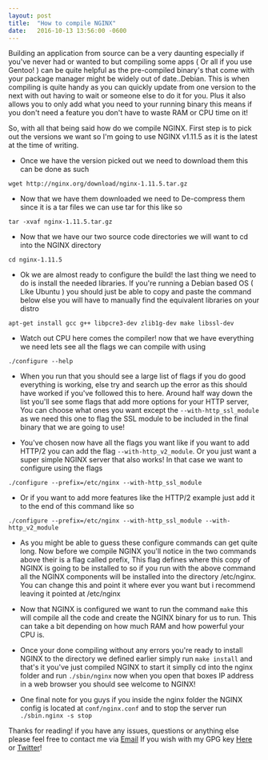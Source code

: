```yaml
---
layout: post
title:  "How to compile NGINX"
date:   2016-10-13 13:56:00 -0600
---
```

Building an application from source can be a very daunting especially if you've never had or wanted to but compiling some apps ( Or all if you use Gentoo! ) can be quite helpful as the pre-compiled binary's that come with your package manager might be widely out of date..Debian. This is when compiling is quite handy as you can quickly update from one version to the next with out having to wait or someone else to do it for you. Plus it also allows you to only add what you need to your running binary this means if you don't need a feature you don't have to waste RAM or CPU time on it!

So, with all that being said how do we compile NGINX. First step is to pick out the versions we want so I'm going to use NGINX v1.11.5 as it is the latest at the time of writing.

* Once we have the version picked out we need to download them this can be done as such
```
wget http://nginx.org/download/nginx-1.11.5.tar.gz
```

* Now that we have them downloaded we need to De-compress them since it is a tar files we can use tar for this like so
```
tar -xvaf nginx-1.11.5.tar.gz
```

* Now that we have our two source code directories we will want to cd into the NGINX directory
```
cd nginx-1.11.5
```

* Ok we are almost ready to configure the build! the last thing we need to do is install the needed libraries. If you're running a Debian based OS ( Like Ubuntu ) you should just be able to copy and paste the command below else you will have to manually find the equivalent libraries on your distro
```
apt-get install gcc g++ libpcre3-dev zlib1g-dev make libssl-dev
``` 

* Watch out CPU here comes the compiler! now that we have everything we need lets see all the flags we can compile with using
```
./configure --help
```
* When you run that you should see a large list of flags if you do good everything is working, else try and search up the error as this should have worked if you've followed this to here. Around half way down the list you'll see some flags that add more options for your HTTP server, You can choose what ones you want except the `--with-http_ssl_module` as we need this one to flag the SSL module to be included in the final binary that we are going to use!

* You've chosen now have all the flags you want like if you want to add HTTP/2 you can add the flag `--with-http_v2_module`. Or you just want a super simple NGINX server that also works! In that case we want to configure using the flags
```
./configure --prefix=/etc/nginx --with-http_ssl_module
```

* Or if you want to add more features like the HTTP/2 example just add it to the end of this command like so
```
./configure --prefix=/etc/nginx --with-http_ssl_module --with-http_v2_module
```

* As you might be able to guess these configure commands can get quite long. Now before we compile NGINX you'll notice in the two commands above their is a flag called prefix, This flag defines where this copy of NGINX is going to be installed to so if you run with the above command all the NGINX components will be installed into the directory /etc/nginx. You can change this and point it where ever you want but i recommend leaving it pointed at /etc/nginx

* Now that NGINX is configured we want to run the command `make` this will compile all the code and create the NGINX binary for us to run. This can take a bit depending on how much RAM and how powerful your CPU is.

* Once your done compiling without any errors you're ready to install NGINX to the directory we defined earlier simply run `make install` and that's it you've just compiled NGINX to start it simplly cd into the nginx folder and run `./sbin/nginx` now when you open that boxes IP address in a web browser you should see welcome to NGINX!

* One final note for you guys if you inside the nginx folder the NGINX config is located at `conf/nginx.conf` and to stop the server run `./sbin.nginx -s stop`

Thanks for reading! if you have any issues, questions or anything else please feel free to contact me via [Email](mailto:blog@boops.me) If you wish with my GPG key [Here](https://frgl.pw/keys/Sir_Boops.txt) or [Twitter](https://twitter.com/Sir_Boops)!
